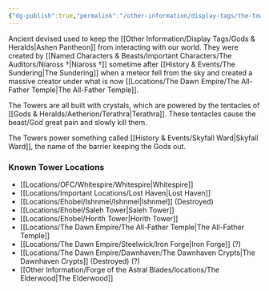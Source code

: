 ```yaml
---
{"dg-publish":true,"permalink":"/other-information/display-tags/the-towers/","updated":"2025-02-13T20:11:58.988+00:00"}
---
```


Ancient devised used to keep the [[Other Information/Display Tags/Gods & Heralds\|Ashen Pantheon]] from interacting with our world. They were created by [[Named Characters & Beasts/Important Characters/The Auditors/Niaross †\|Niaross †]] sometime after [[History & Events/The Sundering\|The Sundering]] when a meteor fell from the sky and created a massive creator under what is now [[Locations/The Dawn Empire/The All-Father Temple\|The All-Father Temple]].

The Towers are all built with crystals, which are powered by the tentacles of [[Gods & Heralds/Aetherion/Terathra\|Terathra]]. These tentacles cause the beast/God great pain and slowly kill them. 

The Towers power something called [[History & Events/Skyfall Ward\|Skyfall Ward]], the name of the barrier keeping the Gods out. 

### Known Tower Locations
- [[Locations/OFC/Whitespire/Whitespire\|Whitespire]]
- [[Locations/Important Locations/Lost Haven\|Lost Haven]]
- [[Locations/Ehobel/Ishnmel/Ishnmel\|Ishnmel]] (Destroyed)
- [[Locations/Ehobel/Saleh Tower\|Saleh Tower]]
- [[Locations/Ehobel/Horith Tower\|Horith Tower]]
- [[Locations/The Dawn Empire/The All-Father Temple\|The All-Father Temple]]
- [[Locations/The Dawn Empire/Steelwick/Iron Forge\|Iron Forge]] (?)
- [[Locations/The Dawn Empire/Dawnhaven/The Dawnhaven Crypts\|The Dawnhaven Crypts]] (Destroyed) (?)
- [[Other Information/Forge of the Astral Blades/locations/The Elderwood\|The Elderwood]]

